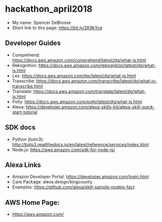 # hackathon_april2018
* My name: Spencer DeBrosse
* Short link to this page: https://bit.ly/2K9kYce

## Developer Guides
* Comprehend: https://docs.aws.amazon.com/comprehend/latest/dg/what-is.html
* Rekognition: https://docs.aws.amazon.com/rekognition/latest/dg/what-is.html
* Lex: https://docs.aws.amazon.com/lex/latest/dg/what-is.html 
* Transcribe: https://docs.aws.amazon.com/transcribe/latest/dg/what-is-transcribe.html 
* Translate: https://docs.aws.amazon.com/translate/latest/dg/what-is.html
* Polly: https://docs.aws.amazon.com/polly/latest/dg/what-is.html
* Alexa: https://developer.amazon.com/alexa-skills-kit/alexa-skill-quick-start-tutorial

## SDK docs
* Python (boto3): http://boto3.readthedocs.io/en/latest/reference/services/index.html
* Node.js: https://aws.amazon.com/sdk-for-node-js/

## Alexa Links
* Amazon Developer Portal: https://developer.amazon.com/login.html 
* Care Package: alexa.design/kingcounty
* Examples: https://github.com/alexa/skill-sample-nodejs-fact

## AWS Home Page:
* https://aws.amazon.com/
